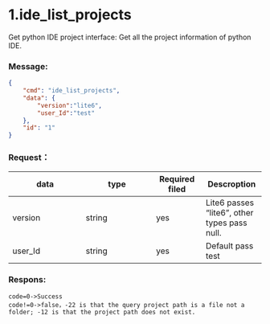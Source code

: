 # 1.ide_list_projects

 Get python IDE project interface: Get all the project information of python IDE.


### Message:  

```json
{
    "cmd": "ide_list_projects",
    "data": {
        "version":"lite6",
        "user_Id":"test"
    },
    "id": "1"
}
```




### Request：    



<table><thead><tr><th width="130">data</th><th width="124">type</th><th width="83">Required filed</th><th>Descroption</th></tr></thead><tbody><tr><td>version</td><td>string</td><td>yes</td><td>Lite6 passes “lite6”, other types pass null.</td></tr><tr><td>user_Id</td><td>string</td><td>yes</td><td>Default pass test</td></tr></tbody></table>




### Respons:     

```
code=0->Success
code!=0->false，-22 is that the query project path is a file not a folder; -12 is that the project path does not exist.
```



